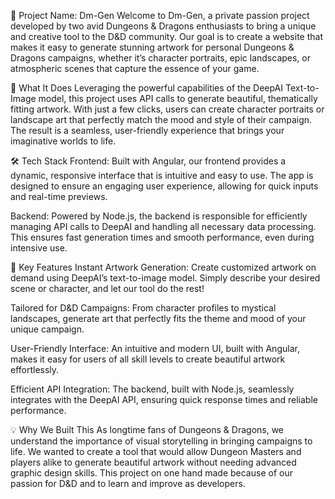 🌟 Project Name: Dm-Gen
Welcome to Dm-Gen, a private passion project developed by two avid Dungeons & Dragons enthusiasts to bring a unique and creative tool to the D&D community. Our goal is to create a website that makes it easy to generate stunning artwork for personal Dungeons & Dragons campaigns, whether it’s character portraits, epic landscapes, or atmospheric scenes that capture the essence of your game.

🎨 What It Does
Leveraging the powerful capabilities of the DeepAI Text-to-Image model, this project uses API calls to generate beautiful, thematically fitting artwork. With just a few clicks, users can create character portraits or landscape art that perfectly match the mood and style of their campaign. The result is a seamless, user-friendly experience that brings your imaginative worlds to life.

🛠️ Tech Stack
Frontend: Built with Angular, our frontend provides a dynamic, responsive interface that is intuitive and easy to use. The app is designed to ensure an engaging user experience, allowing for quick inputs and real-time previews.

Backend: Powered by Node.js, the backend is responsible for efficiently managing API calls to DeepAI and handling all necessary data processing. This ensures fast generation times and smooth performance, even during intensive use.

🚀 Key Features
Instant Artwork Generation: Create customized artwork on demand using DeepAI’s text-to-image model. Simply describe your desired scene or character, and let our tool do the rest!

Tailored for D&D Campaigns: From character profiles to mystical landscapes, generate art that perfectly fits the theme and mood of your unique campaign.

User-Friendly Interface: An intuitive and modern UI, built with Angular, makes it easy for users of all skill levels to create beautiful artwork effortlessly.

Efficient API Integration: The backend, built with Node.js, seamlessly integrates with the DeepAI API, ensuring quick response times and reliable performance.

💡 Why We Built This
As longtime fans of Dungeons & Dragons, we understand the importance of visual storytelling in bringing campaigns to life. We wanted to create a tool that would allow Dungeon Masters and players alike to generate beautiful artwork without needing advanced graphic design skills. This project on one hand made because of our passion for D&D and to learn and improve as developers.
